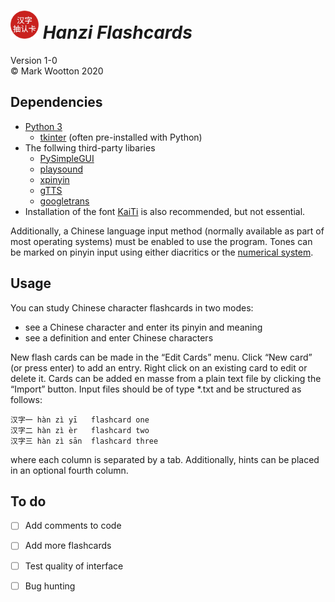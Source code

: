 # *<img src='.icon/icon.png' width='45' title='Hanzi Flashcards'> Hanzi Flashcards*

Version 1-0<br>
© Mark Wootton 2020

## Dependencies

* [Python 3](https://www.python.org)
  * [tkinter](https://docs.python.org/3/library/tkinter.html) (often pre-installed with Python)
* The follwing third-party libaries
  * [PySimpleGUI](https://pysimplegui.readthedocs.io/en/latest/)
  * [playsound](https://pypi.org/project/playsound)
  * [xpinyin](https://pypi.org/project/xpinyin)
  * [gTTS](https://pypi.org/project/gTTS)
  * [googletrans](https://pypi.org/project/googletrans)
* Installation of the font [KaiTi](https://fontzone.net/font-download/kaiti) is also recommended, but not essential.

Additionally, a Chinese language input method (normally available as part of most operating systems) must be enabled to use the program. Tones can be marked on pinyin input using either diacritics or the [numerical system](https://resources.allsetlearning.com/pronwiki/images/8/85/4-Tones_standard_cropped.png).

## Usage

You can study Chinese character flashcards in two modes:

* see a Chinese character and enter its pinyin and meaning
* see a definition and enter Chinese characters

New flash cards can be made in the “Edit Cards” menu. Click “New card” (or press enter) to add an entry. Right click on an existing card to edit or delete it. Cards can be added en masse from a plain text file by clicking the “Import” button. Input files should be of type *.txt and be structured as follows:

```
汉字一	hàn zì yī	flashcard one
汉字二	hàn zì èr	flashcard two
汉字三	hàn zì sān	flashcard three
```

where each column is separated by a tab. Additionally, hints can be placed in an optional fourth column.

## To do

- [ ] Add comments to code
- [ ] Add more flashcards
- [ ] Test quality of interface
- [ ] Bug hunting



